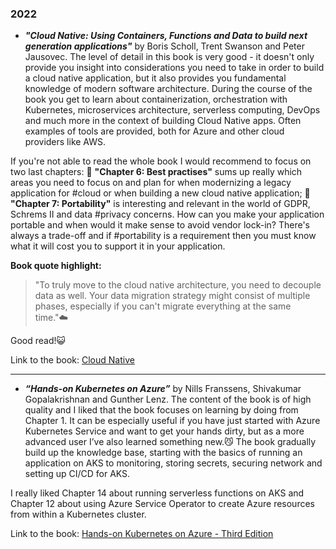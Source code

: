 ### 2022

* ***"Cloud Native: Using Containers, Functions and Data to build next generation applications"*** by Boris Scholl, Trent Swanson and Peter Jausovec.
The level of detail in this book is very good - it doesn't only provide you insight into considerations you need to take in order to build a cloud native application, but it also provides you fundamental knowledge of modern software architecture. During the course of the book you get to learn about containerization, orchestration with Kubernetes, microservices architecture, serverless computing, DevOps and much more in the context of building Cloud Native apps. Often examples of tools are provided, both for Azure and other cloud providers like AWS.

If you're not able to read the whole book I would recommend to focus on two last chapters:
💫 **"Chapter 6: Best practises"** sums up really which areas you need to focus on and plan for when modernizing a legacy application for #cloud or when building a new cloud native application;
💫 **"Chapter 7: Portability"** is interesting and relevant in the world of GDPR, Schrems II and data #privacy concerns. How can you make your application portable and when would it make sense to avoid vendor lock-in? There's always a trade-off and if #portability is a requirement then you must know what it will cost you to support it in your application.

**Book quote highlight:**

> "To truly move to the cloud native architecture, you need to decouple data as well. Your data migration strategy might consist of multiple phases, especially if you can't migrate everything at the same time."☁️

Good read!😺

Link to the book: [Cloud Native](https://learning.oreilly.com/library/view/cloud-native/9781492053811/)

---

* ***“Hands-on Kubernetes on Azure”*** by Nills Franssens, Shivakumar Gopalakrishnan and Gunther Lenz. 
The content of the book is of high quality and I liked that the book focuses on learning by doing from Chapter 1. It can be especially useful if you have just started with Azure Kubernetes Service and want to get your hands dirty, but as a more advanced user I’ve also learned something new.😼 The book gradually build up the knowledge base, starting with the basics of running an application on AKS to monitoring, storing secrets, securing network and setting up CI/CD for AKS. 

I really liked Chapter 14 about running serverless functions on AKS and Chapter 12 about using Azure Service Operator to create Azure resources from within a Kubernetes cluster.

Link to the book: [Hands-on Kubernetes on Azure - Third Edition](https://www.packtpub.com/product/hands-on-kubernetes-on-azure-third-edition/9781801079945)